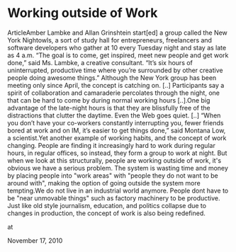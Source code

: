 # Working outside of Work
 ArticleAmber Lambke and Allan Grinshtein start[ed] a group called the New York  Nightowls, a sort of study hall for entrepreneurs, freelancers and  software developers who gather at 10 every Tuesday night and stay as  late as 4 a.m.  “The goal is to come, get inspired, meet new people and get work done,”  said Ms. Lambke, a creative consultant. “It’s six hours of  uninterrupted, productive time where you’re surrounded by other creative  people doing awesome things.”   Although the New York group has  been meeting only since April, the concept is catching on.  [..] Participants say a spirit of collaboration and camaraderie percolates  through the night, one that can be hard to come by during normal working  hours [..].One big advantage of the late-night hours is that they are blissfully  free of the distractions that clutter  the daytime. Even the Web goes  quiet. [..] “When you don’t have your co-workers constantly interrupting you, fewer  friends bored at work and on IM, it’s easier to get things done,” said  Montana Low, a scientist.Yet another example of working habits, and the concept of work changing. People are finding it increasingly hard to work during regular hours, in regular offices, so instead, they form a group to work at night. But when we look at this structurally, people are working outside of work, it's obvious we have a serious problem. The system is wasting time and money by placing people into "work areas" with "people they do not want to be around with", making the option  of going outside the system more tempting.We do not live in an industrial world anymore. People dont have to be "near unmovable things" such as factory machinery to be productive. Just like old style journalism, education, and politics collapse due to changes in production, the concept of work is also being redefined.







at

November 17, 2010















